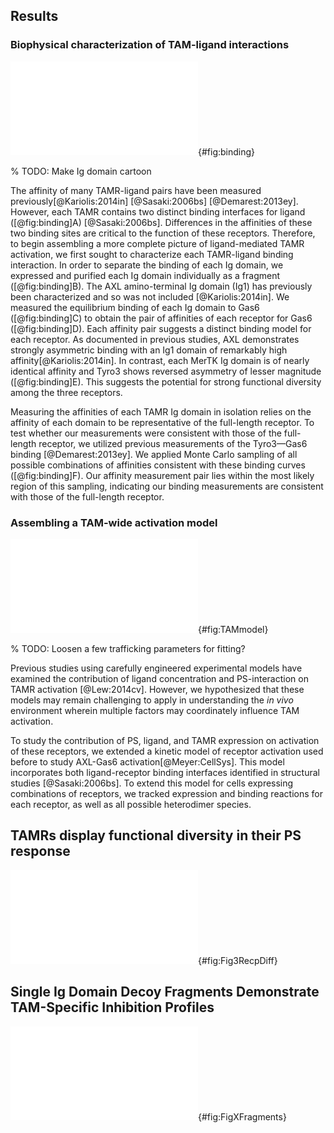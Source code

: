 ## Results

### Biophysical characterization of TAM-ligand interactions

![**Biophysical characterization of TAM-ligand interactions.** A) Schematic of the TAM Ig fragments used for receptor-ligand affinity measurements. B) Coomassie gel of each fragment expressed and purified. C) Equilibrium binding curves measured in parallel. D) Fit of each Ig domain affinity. E) Quantification of asymmetry in Ig domain affinity for each TAMR. Error bars indicate 95% confidence intervals from the fits of each Ig domain affinity. F) Comparison of Tyro3 Ig affinities measured here to those measured previously [@Demarest:2013ey].](./Figures/figure1.pdf){#fig:binding}

% TODO: Make Ig domain cartoon

The affinity of many TAMR-ligand pairs have been measured previously[@Kariolis:2014in] [@Sasaki:2006bs] [@Demarest:2013ey]. However, each TAMR contains two distinct binding interfaces for ligand ([@fig:binding]A) [@Sasaki:2006bs]. Differences in the affinities of these two binding sites are critical to the function of these receptors. Therefore, to begin assembling a more complete picture of ligand-mediated TAMR activation, we first sought to characterize each TAMR-ligand binding interaction. In order to separate the binding of each Ig domain, we expressed and purified each Ig domain individually as a fragment ([@fig:binding]B). The AXL amino-terminal Ig domain (Ig1) has previously been characterized and so was not included [@Kariolis:2014in]. We measured the equilibrium binding of each Ig domain to Gas6 ([@fig:binding]C) to obtain the pair of affinities of each receptor for Gas6 ([@fig:binding]D). Each affinity pair suggests a distinct binding model for each receptor. As documented in previous studies, AXL demonstrates strongly asymmetric binding with an Ig1 domain of remarkably high affinity[@Kariolis:2014in]. In contrast, each MerTK Ig domain is of nearly identical affinity and Tyro3 shows reversed asymmetry of lesser magnitude ([@fig:binding]E). This suggests the potential for strong functional diversity among the three receptors.

Measuring the affinities of each TAMR Ig domain in isolation relies on the affinity of each domain to be representative of the full-length receptor. To test whether our measurements were consistent with those of the full-length receptor, we utilized previous measurements of the Tyro3—Gas6 binding [@Demarest:2013ey]. We applied Monte Carlo sampling of all possible combinations of affinities consistent with these binding curves ([@fig:binding]F). Our affinity measurement pair lies within the most likely region of this sampling, indicating our binding measurements are consistent with those of the full-length receptor.





### Assembling a TAM-wide activation model





![**Biophysical characterization of TAM-ligand interactions.** ](./Figures/figure2.pdf){#fig:TAMmodel}

% TODO: Loosen a few trafficking parameters for fitting?

Previous studies using carefully engineered experimental models have examined the contribution of ligand concentration and PS-interaction on TAMR activation [@Lew:2014cv]. However, we hypothesized that these models may remain challenging to apply in understanding the *in vivo* environment wherein multiple factors may coordinately influence TAM activation.


To study the contribution of PS, ligand, and TAMR expression on activation of these receptors, we extended a kinetic model of receptor activation used before to study AXL-Gas6 activation[@Meyer:CellSys]. This model incorporates both ligand-receptor binding interfaces identified in structural studies [@Sasaki:2006bs]. To extend this model for cells expressing combinations of receptors, we tracked expression and binding reactions for each receptor, as well as all possible heterodimer species.





## TAMRs display functional diversity in their PS response

![**TAMRs display functional diversity in their PS response.** A) With other conditions held constant, the fraction of TAM expression that is AXL varied from 0 to 1. B-C) Total and surface (B), and active (C) TAMR in cells with varying AXL expression. D) PS-bound ligand on the surface of cells with varying AXL expression. E) Cumulative endocytosis within the PS-rich fraction in cells with varying AXL expression.](./Figures/figure3.pdf){#fig:Fig3RecpDiff}





## Single Ig Domain Decoy Fragments Demonstrate TAM-Specific Inhibition Profiles

![**A model of TAMR decoy fragment effect.**  A) B) Schematic of the binding processes governing a model of TAM decoy fragment effect. Decoy fragment binding processes are shown in pink. C-D) Predicted effect on active (C) and surface (D) receptor abundance for a fragment with 1 nM affinity. E-F) Predicted effect on active (C) and surface (D) receptor abundance for each receptor fragment.](./Figures/figure4.pdf){#fig:FigXFragments}
